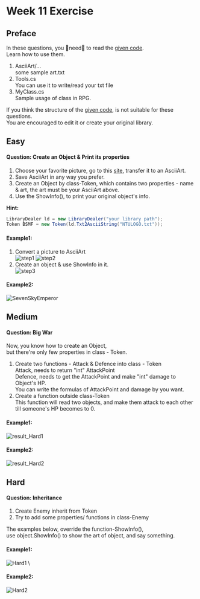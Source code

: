 # Week 11 Exercise

## Preface
In these questions, you :rotating_light:need:rotating_light: to read the [given code](https://github.com/fordevoted/1092_EE3031_Computer-Programming/tree/main/exercise/week11_Library). \
Learn how to use them.
1. AsciiArt/... \
   some sample art.txt
2. Tools.cs \
   You can use it to write/read your txt file
3. MyClass.cs \
   Sample usage of class in RPG.
   
If you think the structure of the [given code](https://github.com/fordevoted/1092_EE3031_Computer-Programming/tree/main/exercise/week11_Library), is not suitable for these questions. \
You are encouraged to edit it or create your original library.


## Easy
#### Question: Create an Object & Print its properties

1. Choose your favorite picture, go to this [site](https://www.text-image.com/convert/ascii.html), transfer it to an AsciiArt. 
2. Save AsciiArt in any way you prefer. 
3. Create an Object by class-Token, which contains two properties - name & art, the art must be your AsciiArt above.
4. Use the ShowInfo(), to print your original object's info.

**Hint:** 
```C#
LibraryDealer ld = new LibraryDealer("your library path");
Token BSMF = new Token(ld.Txt2AsciiString("NTULOGO.txt"));
```

#### Example1:
1. Convert a picture to AsciiArt\
![step1](https://imgur.com/33be3TT.jpg)
![step2](https://imgur.com/n06tUPY.jpg)
2. Create an object & use ShowInfo in it. \
![step3](https://imgur.com/0Ru1Aax.jpg)
#### Example2:
![SevenSkyEmperor](https://imgur.com/W0COZlc.jpg)

## Medium
#### Question: Big War

Now, you know how to create an Object, \
but there're only few properties in class - Token.

1. Create two functions - Attack & Defence into class - Token \
   Attack,  needs to return "int" AttackPoint \
   Defence, needs to get the AttackPoint and make "int" damage to Object's HP. \
   You can write the formulas of AttackPoint and damage by you want.
2. Create a function outside class-Token \
   This function will read two objects, and make them attack to each other till someone's HP becomes to 0.

#### Example1:
![result_Hard1](https://imgur.com/aX15AB2.jpg)
#### Example2:
![result_Hard2](https://imgur.com/qhASwgf.jpg)

## Hard
#### Question: Inheritance

1. Create Enemy inherit from Token
2. Try to add some properties/ functions in class-Enemy

The examples below, override the function-ShowInfo(), \
use object.ShowInfo() to show the art of object, and say something.
#### Example1:
![Hard1](https://imgur.com/5INBjQo.jpg) \
#### Example2:
![Hard2](https://imgur.com/TKeZWJO.jpg)
